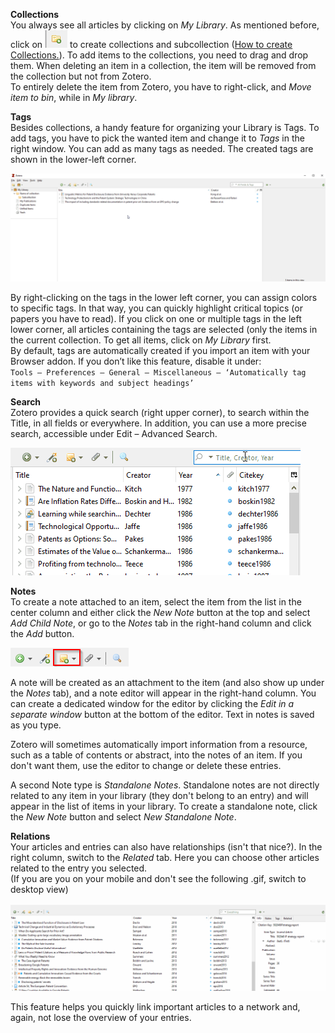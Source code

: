 **Collections**  
You always see all articles by clicking on *My Library*. As mentioned before, click on ![](images/03collection.png) to create collections and subcollection ([How to create Collections.](images/01collection.gif)). To add items to the collections, you need to drag and drop them. When deleting an item in a collection, the item will be removed from the collection but not from Zotero.  
To entirely delete the item from Zotero, you have to right-click, and *Move item to bin*, while in *My library*.


**Tags**  
Besides collections, a handy feature for organizing your Library is Tags. To add tags, you have to pick the wanted item and change it to *Tags* in the right window. You can add as many tags as needed. The created tags are shown in the lower-left corner.

![](images/02tags.gif)

By right-clicking on the tags in the lower left corner, you can assign colors to specific tags. In that way, you can quickly highlight critical topics (or papers you have to read). 
If you click on one or multiple tags in the left lower corner, all articles containing the tags are selected (only the items in the current collection. To get all items, click on *My Library* first.  
By default, tags are automatically created if you import an item with your Browser addon. If you don’t like this feature, disable it under:  
`Tools – Preferences – General – Miscellaneous – ‘Automatically tag items with keywords and subject headings’`

**Search**  
Zotero provides a quick search (right upper corner), to search within the Title, in all fields or everywhere. In addition, you can use a more precise search, accessible under Edit – Advanced Search.

![](images/search.gif)

**Notes**  
To create a note attached to an item, select the item from the list in the center column and either click the *New Note* button at the top and select *Add Child Note*, or go to the *Notes* tab in the right-hand column and click the *Add* button.  

![](images/note.png)

A note will be created as an attachment to the item (and also show up under the *Notes* tab), and a note editor will appear in the right-hand column. You can create a dedicated window for the editor by clicking the *Edit in a separate window* button at the bottom of the editor. Text in notes is saved as you type.

Zotero will sometimes automatically import information from a resource, such as a table of contents or abstract, into the notes of an item. If you don't want them, use the editor to change or delete these entries.

A second Note type is *Standalone Notes*. Standalone notes are not directly related to any item in your library (they don't belong to an entry) and will appear in the list of items in your library. To create a standalone note, click the *New Note* button and select *New Standalone Note*.

**Relations**  
Your articles and entries can also have relationships (isn't that nice?). In the right column, switch to the *Related* tab. Here you can choose other articles related to the entry you selected.  
(If you are you on your mobile and don't see the following .gif, switch to desktop view)

![](images/related.gif)

This feature helps you quickly link important articles to a network and, again, not lose the overview of your entries.
